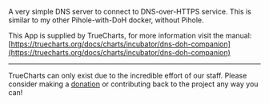 A very simple DNS server to connect to DNS-over-HTTPS service. This is similar to my other Pihole-with-DoH docker, without Pihole.


This App is supplied by TrueCharts, for more information visit the manual: [https://truecharts.org/docs/charts/incubator/dns-doh-companion](https://truecharts.org/docs/charts/incubator/dns-doh-companion)

---

TrueCharts can only exist due to the incredible effort of our staff.
Please consider making a [donation](https://truecharts.org/docs/about/sponsor) or contributing back to the project any way you can!
